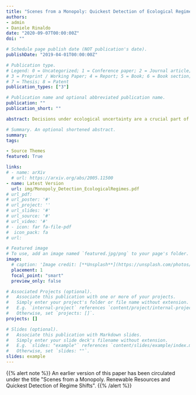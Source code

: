 ```yaml
---
title: "Scenes from a Monopoly: Quickest Detection of Ecological Regimes"
authors:
- admin
- Daniele Rinaldo
date: "2020-09-07T00:00:00Z"
doi: ""

# Schedule page publish date (NOT publication's date).
publishDate: "2019-04-01T00:00:00Z"

# Publication type.
# Legend: 0 = Uncategorized; 1 = Conference paper; 2 = Journal article;
# 3 = Preprint / Working Paper; 4 = Report; 5 = Book; 6 = Book section;
# 7 = Thesis; 8 = Patent
publication_types: ["3"]

# Publication name and optional abbreviated publication name.
publication: ""
publication_short: ""

abstract: Decisions under ecological uncertainty are a crucial part of resource management as many ecological systems undergo abrupt shifts in their structure and behavior. These changes are frequently triggered by the actions of the resource harvester. We study the stochastic dynamics of a renewable resource harvested by a monopolist facing a downward sloping demand curve. We introduce a framework where harvesting affects the resource’s potential to regenerate, resulting in sequential regime shifts. In a multi-regime setting, the firm faces uncertainty in both the environmental fluctuations and the timing of the shift, and has to find the profit-maximizing extraction policy while simultaneously detecting in the quickest time possible the change in regime. Quickest detection methods allow our model to encapsulate the idea of environmental surveillance of ecological dynamics. Our key finding is that post-detection of a negative regime shift, at higher stock levels, the firm pursues an aggressive extraction due to an elastic market demand allowing the monopolist to charge higher markups. Pre-detection, we find that intensification of extraction is possible as a consequence of a sense of urgency caused by the possibility of collapse due to the regime shift. For lower stocks, a precautionary behaviour can result due to increasing resource rent. We study the probability of resource extinction and show the emergence of catastrophe risk which can be both reversible and irreversible based on the extinction's expected hitting time.

# Summary. An optional shortened abstract.
summary: 
tags:

- Source Themes
featured: True

links: 
# - name: arXiv
  # url: https://arxiv.org/abs/2005.11500
- name: Latest Version
  url: img/Monopoly_Detection_EcologicalRegimes.pdf
# url_pdf: 
# url_poster: '#'
# url_project: ''
# url_slides: '#'
# url_source: '#'
# url_video: '#'
# - icon: far fa-file-pdf
#  icon_pack: fa
# url: 

# Featured image
# To use, add an image named `featured.jpg/png` to your page's folder. 
image:
  # caption: 'Image credit: [**Unsplash**](https://unsplash.com/photos/s9CC2SKySJM)'
  placement: 1
  focal_point: "smart"
  preview_only: false

# Associated Projects (optional).
#   Associate this publication with one or more of your projects.
#   Simply enter your project's folder or file name without extension.
#   E.g. `internal-project` references `content/project/internal-project/index.md`.
#   Otherwise, set `projects: []`.
projects: []

# Slides (optional).
#   Associate this publication with Markdown slides.
#   Simply enter your slide deck's filename without extension.
#   E.g. `slides: "example"` references `content/slides/example/index.md`.
#   Otherwise, set `slides: ""`.
slides: example
---
```


{{% alert note %}}
An earlier version of this paper has been circulated under the title "Scenes from a Monopoly. Renewable Resources and Quickest Detection of Regime Shifts".
{{% /alert %}}


